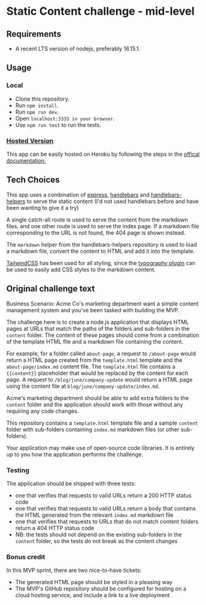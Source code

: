 # Static Content challenge - mid-level

## Requirements
* A recent LTS version of nodejs, preferably 16.15.1.

## Usage

### Local

* Clone this repository.
* Run `npm install`.
* Run `npm run dev`.
* Open `localhost:3333 in your browser`.
* Use `npm run test` to run the tests.

### [Hosted Version](https://stark-lake-32866.herokuapp.com/)

This app can be easily hosted on Heroku by following the steps in the [offical documentation.](https://devcenter.heroku.com/articles/getting-started-with-nodejs?singlepage=true)

## Tech Choices

This app uses a combination of [express](https://expressjs.com/), [handlebars](https://handlebarsjs.com/) and [handlebars-helpers](https://github.com/helpers/handlebars-helpers) to serve the static content (I'd not used handlebars before and have been wanting to give it a try)

A single catch-all route is used to serve the content from the markdown files, and one other route is used to serve the index page.
If a markdown file corresponding to the URL is not found, the 404 page is shown instead.

The `markdown` helper from the handlebars-helpers repository is used to load a markdown file, convert the content to HTML and add it into the template.

[TailwindCSS](https://tailwindcss.com/) has been used for all styling, since the [typography plugin](https://tailwindcss.com/docs/typography-plugin) can be used to easily add CSS styles to the markdown content.

## Original challenge text

Business Scenario: Acme Co's marketing department want a simple content management system and you've been tasked with building the MVP.

The challenge here is to create a node.js application that displays HTML pages at URLs that match the paths of the folders and sub-folders in the `content` folder. The content of these pages should come from a combination of the template HTML file and a markdown file containing the content.

For example, for a folder called `about-page`, a request to `/about-page` would return a HTML page created from the `template.html` template and the `about-page/index.md` content file. The `template.html` file contains a `{{content}}` placeholder that would be replaced by the content for each page. A request to `/blog/june/company-update` would return a HTML page using the content file at `blog/june/company-update/index.md`.

Acme's marketing department should be able to add extra folders to the `content` folder and the application should work with those without any requiring any code changes.

This repository contains a `template.html` template file and a sample `content` folder with sub-folders containing `index.md` markdown files (or other sub-folders).

Your application may make use of open-source code libraries. It is entirely up to you how the application performs the challenge.

### Testing

The application should be shipped with three tests:

* one that verifies that requests to valid URLs return a 200 HTTP status code
* one that verifies that requests to valid URLs return a body that contains the HTML generated from the relevant `index.md` markdown file
* one that verifies that requests to URLs that do not match content folders return a 404 HTTP status code
* NB: the tests should not depend on the existing sub-folders in the `content` folder, so the tests do not break as the content changes

### Bonus credit

In this MVP sprint, there are two nice-to-have tickets:

* The generated HTML page should be styled in a pleasing way
* The MVP's GitHub repository should be configured for hosting on a cloud hosting service, and include a link to a live deployment
